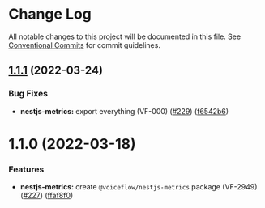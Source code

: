 # Change Log

All notable changes to this project will be documented in this file.
See [Conventional Commits](https://conventionalcommits.org) for commit guidelines.

## [1.1.1](https://github.com/voiceflow/libs/compare/@voiceflow/nestjs-metrics@1.1.0...@voiceflow/nestjs-metrics@1.1.1) (2022-03-24)


### Bug Fixes

* **nestjs-metrics:** export everything (VF-000) ([#229](https://github.com/voiceflow/libs/issues/229)) ([f6542b6](https://github.com/voiceflow/libs/commit/f6542b665345ef6958f2b7f942e510662b775065))





# 1.1.0 (2022-03-18)


### Features

* **nestjs-metrics:** create `@voiceflow/nestjs-metrics` package (VF-2949) ([#227](https://github.com/voiceflow/libs/issues/227)) ([ffaf8f0](https://github.com/voiceflow/libs/commit/ffaf8f0ba949d71727661c7eff4aa65d35fb068b))
